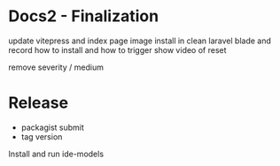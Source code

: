 # Docs2 - Finalization
update vitepress and index page image
install in clean laravel blade and record how to install and how to trigger
show video of reset

remove severity / medium

# Release
* packagist submit
* tag version

Install and run ide-models

